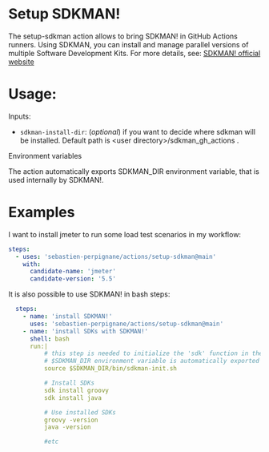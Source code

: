 # Setup SDKMAN!

The setup-sdkman action allows to bring SDKMAN! in GitHub Actions runners. 
Using SDKMAN, you can install and manage parallel versions of multiple Software Development Kits. For more details, see: [SDKMAN! official website](https://sdkman.io/)

# Usage:

Inputs:

  - `sdkman-install-dir`: (_optional_) if you want to decide where sdkman will be installed. Default path is  &lt;user directory&gt;/sdkman_gh_actions .

Environment variables

The action automatically exports SDKMAN_DIR environment variable, that is used internally by SDKMAN!.

# Examples

I want to install jmeter to run some load test scenarios in my workflow:

```yaml
steps:
  - uses: 'sebastien-perpignane/actions/setup-sdkman@main'
    with:
      candidate-name: 'jmeter'
      candidate-version: '5.5'
```

It is also possible to use SDKMAN! in bash steps:

```yaml
  steps:
    - name: 'install SDKMAN!'
      uses: 'sebastien-perpignane/actions/setup-sdkman@main'
    - name: 'install SDKs with SDKMAN!'
      shell: bash
      run:|
          # this step is needed to initialize the 'sdk' function in the shell
          # $SDKMAN_DIR environment variable is automatically exported by the action
          source $SDKMAN_DIR/bin/sdkman-init.sh

          # Install SDKs
          sdk install groovy
          sdk install java

          # Use installed SDKs
          groovy -version
          java -version

          #etc

```
